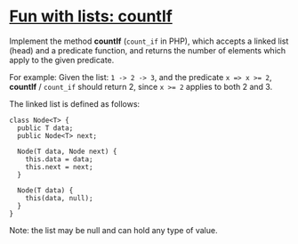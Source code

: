 # [Fun with lists: countIf](https://www.codewars.com/kata/fun-with-lists-countif "https://www.codewars.com/kata/5819081d056d4bdd410004f8")

Implement the method **countIf** (`count_if` in PHP), which accepts a linked list (head) and a predicate function, and returns the number of elements which apply to the given predicate.

For example:
Given the list: `1 -> 2 -> 3`, and the predicate `x => x >= 2`, **countIf** / `count_if` should return 2, since `x >= 2` applies to both 2 and 3.

The linked list is defined as follows:

```
class Node<T> {
  public T data;
  public Node<T> next;
  
  Node(T data, Node next) {
    this.data = data;
    this.next = next;
  }
  
  Node(T data) {
    this(data, null);
  }
}
```

Note: the list may be null and can hold any type of value.